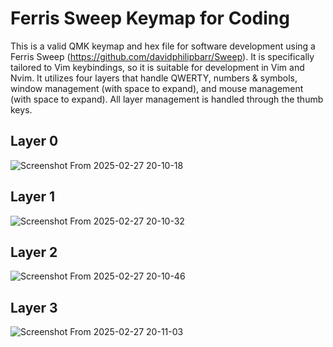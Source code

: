 # Ferris Sweep Keymap for Coding
This is a valid QMK keymap and hex file for software development using a Ferris Sweep (https://github.com/davidphilipbarr/Sweep). It is specifically tailored to Vim keybindings, so it is suitable for development in Vim and Nvim. It utilizes four layers that handle QWERTY, numbers & symbols, window management (with space to expand), and mouse management (with space to expand). All layer management is handled through the thumb keys.

## Layer 0
![Screenshot From 2025-02-27 20-10-18](https://github.com/user-attachments/assets/9e6a61eb-46df-40a0-9833-aeb034621c59)

## Layer 1
![Screenshot From 2025-02-27 20-10-32](https://github.com/user-attachments/assets/da69c061-e579-4636-826f-bdf2ea07760b)

## Layer 2
![Screenshot From 2025-02-27 20-10-46](https://github.com/user-attachments/assets/9ae0ee3b-1465-44ae-8352-2be5f758cc63)

## Layer 3
![Screenshot From 2025-02-27 20-11-03](https://github.com/user-attachments/assets/a638b7ce-5903-40fd-a81f-af35862cea16)

